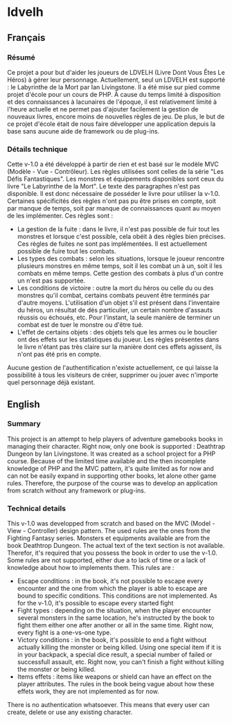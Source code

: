 # ldvelh

## Français

### Résumé

Ce projet a pour but d'aider les joueurs de LDVELH (Livre Dont Vous Êtes Le Héros) à gérer leur personnage. Actuellement, seul un LDVELH est supporté : le Labyrinthe de la Mort par Ian Livingstone.
Il a été mise sur pied comme projet d'école pour un cours de PHP. À cause du temps limité à disposition et des connaissances à lacunaires de l'époque, il est relativement limité à l'heure actuelle et ne permet pas d'ajouter facilement la gestion de nouveaux livres, encore moins de nouvelles règles de jeu. De plus, le but de ce projet d'école était de nous faire développer une application depuis la base sans aucune aide de framework ou de plug-ins.

### Détails technique

Cette v-1.0 a été développé à partir de rien et est basé sur le modèle MVC (Modèle - Vue - Contrôleur).
Les règles utilisées sont celles de la série "Les Défis Fantastiques".
Les monstres et équipements disponibles sont ceux du livre "Le Labyrinthe de la Mort".
Le texte des paragraphes n'est pas disponible. Il est donc nécessaire de posséder le livre pour utiliser la v-1.0.
Certaines spécificités des règles n'ont pas pu être prises en compte, soit par manque de temps, soit par manque de connaissances quant au moyen de les implémenter. Ces règles sont : 
* La gestion de la fuite : dans le livre, il n'est pas possible de fuir tout les monstres et lorsque c'est possible, cela obéit à des règles bien précises. Ces règles de fuites ne sont pas implémentées. Il est actuellement possible de fuire tout les combats.
* Les types des combats : selon les situations, lorsque le joueur rencontre plusieurs monstres en même temps, soit il les combat un à un, soit il les combats en même temps. Cette gestion des combats à plus d'un contre un n'est pas supportée.
* Les conditions de victoire : outre la mort du héros ou celle du ou des monstres qu'il combat, certains combats peuvent être terminés par d'autre moyens. L'utilisation d'un objet s'il est présent dans l'inventaire du héros, un résultat de dés particulier, un certain nombre d'assauts réussis ou échoués, etc. Pour l'instant, la seule manière de terminer un combat est de tuer le monstre ou d'être tué.
* L'effet de certains objets : des objets tels que les armes ou le bouclier ont des effets sur les statistiques du joueur. Les règles présentes dans le livre n'étant pas très claire sur la manière dont ces effets agissent, ils n'ont pas été pris en compte.

Aucune gestion de l'authentification n'existe actuellement, ce qui laisse la possibilité à tous les visiteurs de créer, supprimer ou jouer avec n'importe quel personnage déjà existant.

## English

### Summary

This project is an attempt to help players of adventure gamebooks books in managing their character. Right now, only one book is supported : Deathtrap Dungeon by Ian Livingstone.
It was created as a school project for a PHP course. Because of the limited time available and the then incomplete knowledge of PHP and the MVC pattern, it's quite limited as for now and can not be easily expand in supporting other books, let alone other game rules. Therefore, the purpose of the course was to develop an application from scratch without any framework or plug-ins.

### Technical details

This v-1.0 was developped from scratch and based on the MVC (Model - View - Controller) design pattern.
The used rules are the ones from the Fighting Fantasy series.
Monsters et equipments available are from the book Deathtrop Dungeon.
The actual text of the text section is not available. Therefor, it's required that you possess the book in order to use the v-1.0.
Some rules are not supported, either due a to lack of time or a lack of knowledge about how to implements them. This rules are :
* Escape conditions : in the book, it's not possible to escape every encounter and the one from which the player is able to escape are bound to specific conditions. This conditions are not implemented. As for the v-1.0, it's possible to escape every started fight
* Fight types : depending on the situation, when the player encounter several monsters in the same location, he's instructed by the book to fight them either one after another or all in the same time. Right now, every fight is a one-vs-one type.
* Victory conditions : in the book, it's possible to end a fight without actually killing the monster or being killed. Using one special item if it is in your backpack, a special dice result, a special number of failed or successfull assault, etc. Right now, you can't finish a fight without killing the monster or being killed.
* Items effets : items like weapons or shield can have an effect on the player attributes. The rules in the book being vague about how these effets work, they are not implemented as for now.

There is no authentication whatsoever. This means that every user can create, delete or use any existing character.
